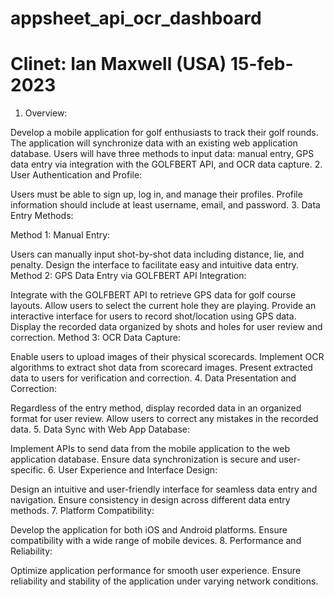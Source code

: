 # appsheet_api_ocr_dashboard
# Clinet: Ian Maxwell (USA) 15-feb-2023
1. Overview:

Develop a mobile application for golf enthusiasts to track their golf rounds.
The application will synchronize data with an existing web application database.
Users will have three methods to input data: manual entry, GPS data entry via integration with the GOLFBERT API, and OCR data capture.
2. User Authentication and Profile:

Users must be able to sign up, log in, and manage their profiles.
Profile information should include at least username, email, and password.
3. Data Entry Methods:

Method 1: Manual Entry:

Users can manually input shot-by-shot data including distance, lie, and penalty.
Design the interface to facilitate easy and intuitive data entry.
Method 2: GPS Data Entry via GOLFBERT API Integration:

Integrate with the GOLFBERT API to retrieve GPS data for golf course layouts.
Allow users to select the current hole they are playing.
Provide an interactive interface for users to record shot/location using GPS data.
Display the recorded data organized by shots and holes for user review and correction.
Method 3: OCR Data Capture:

Enable users to upload images of their physical scorecards.
Implement OCR algorithms to extract shot data from scorecard images.
Present extracted data to users for verification and correction.
4. Data Presentation and Correction:

Regardless of the entry method, display recorded data in an organized format for user review.
Allow users to correct any mistakes in the recorded data.
5. Data Sync with Web App Database:

Implement APIs to send data from the mobile application to the web application database.
Ensure data synchronization is secure and user-specific.
6. User Experience and Interface Design:

Design an intuitive and user-friendly interface for seamless data entry and navigation.
Ensure consistency in design across different data entry methods.
7. Platform Compatibility:

Develop the application for both iOS and Android platforms.
Ensure compatibility with a wide range of mobile devices.
8. Performance and Reliability:

Optimize application performance for smooth user experience.
Ensure reliability and stability of the application under varying network conditions.
